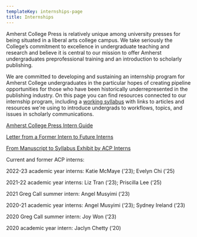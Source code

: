 ```yaml
---
templateKey: internships-page
title: Internships
---
```

<p class="lead">Amherst College Press is relatively unique among university presses for being situated in a liberal arts college campus. We take seriously the College’s commitment to excellence in undergraduate teaching and research and believe it is central to our mission to offer Amherst undergraduates preprofessional training and an introduction to scholarly publishing.</p>

We are committed to developing and sustaining an internship program for Amherst College undergraduates in the particular hopes of creating pipeline opportunities for those who have been historically underrepresented in the publishing industry. On this page you can find resources connected to our internship program, including a [working syllabus](https://docs.google.com/document/d/1FQuncoinqADp7R0MyIiIS0LV2RmwoXX_EBJUD-VBa0g/edit?usp=sharing) with links to articles and resources we're using to introduce undergrads to workflows, topics, and issues in scholarly communications.

<a href="/assets/2022-acp-intern-guide.pdf">Amherst College Press Intern Guide</a>

<a href="/assets/future-intern-letter.pdf">Letter from a Former Intern to Future Interns</a>

<a href="/assets/acp-mezzanine-gallery-.pdf">From Manuscript to Syllabus Exhibit by ACP Interns</a>

Current and former ACP interns:

2022-23 academic year interns: Katie McMaye ('23); Evelyn Chi ('25)

2021-22 academic year interns: Liz Tran (‘23); Priscilla Lee (‘25)

2021 Greg Call summer intern: Angel Musyimi (‘23)

2020-21 academic year interns: Angel Musyimi (‘23); Sydney Ireland (‘23)

2020 Greg Call summer intern: Joy Won (‘23)

2020 academic year intern: Jaclyn Chetty (‘20)
